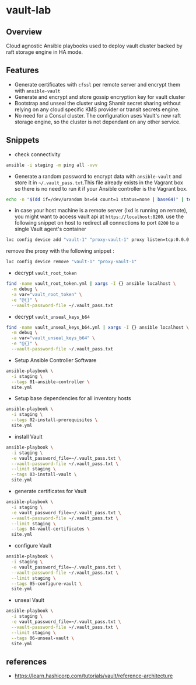 # vault-lab

## Overview

Cloud agnostic Ansible playbooks used to deploy vault cluster backed by raft storage engine in HA mode. 

## Features

- Generate certificates with `cfssl` per remote server and encrypt them with `ansible-vault` 
- Generate and encrypt and store gossip encryption key for vault cluster
- Bootstrap and unseal the cluster using Shamir secret sharing without relying on any cloud specific KMS provider or transit secrets engine. 
- No need for a Consul cluster. The configuration uses Vault's new raft storage engine, so the cluster is not dependant on any other service.

## Snippets

- check connectivity

```bash
ansible -i staging -m ping all -vvv
```

- Generate a random password to encrypt data with `ansible-vault` and store it in `~/.vault_pass.txt`.This file already exists in the Vagrant box so there is no need to run it if your Ansible controller is the Vagrant box.

```bash
echo -n "$(dd if=/dev/urandom bs=64 count=1 status=none | base64)" | tee ~/.vault_pass.txt
```

-  in case your host machine is a remote server (lxd is running on remote), you might want to access vault api at `https://localhost:8200`. use the following snippet on host to redirect all connections to port `8200` to a single Vault agent's container

```bash
lxc config device add "vault-1" "proxy-vault-1" proxy listen=tcp:0.0.0.0:8200 connect=tcp:127.0.0.1:8200
```

remove the proxy with the following snippet :

```bash
lxc config device remove "vault-1" "proxy-vault-1"
```

- decrypt  `vault_root_token`

```bash
find -name vault_root_token.yml | xargs -I {} ansible localhost \
  -m debug \
  -a var="vault_root_token" \
  -e "@{}" \
  --vault-password-file ~/.vault_pass.txt
```

- decrypt  `vault_unseal_keys_b64`

```bash
find -name vault_unseal_keys_b64.yml | xargs -I {} ansible localhost \
  -m debug \
  -a var="vault_unseal_keys_b64" \
  -e "@{}" \
  --vault-password-file ~/.vault_pass.txt
```

- Setup Ansible Controller Software

```bash
ansible-playbook \
  -i staging \
  --tags 01-ansible-controller \
  site.yml
```

- Setup base dependencies for all inventory hosts

```bash
ansible-playbook \
  -i staging \
  --tags 02-install-prerequisites \
  site.yml
```

- install Vault

```bash
ansible-playbook \
  -i staging \
  -e vault_password_file=~/.vault_pass.txt \
  --vault-password-file ~/.vault_pass.txt \
  --limit staging \
  --tags 03-install-vault \
  site.yml
```

- generate certificates for Vault

```bash
ansible-playbook \
  -i staging \
  -e vault_password_file=~/.vault_pass.txt \
  --vault-password-file ~/.vault_pass.txt \
  --limit staging \
  --tags 04-vault-certificates \
  site.yml
```

- configure Vault

```bash
ansible-playbook \
  -i staging \
  -e vault_password_file=~/.vault_pass.txt \
  --vault-password-file ~/.vault_pass.txt \
  --limit staging \
  --tags 05-configure-vault \
  site.yml
```

- unseal Vault

```bash
ansible-playbook \
  -i staging \
  -e vault_password_file=~/.vault_pass.txt \
  --vault-password-file ~/.vault_pass.txt \
  --limit staging \
  --tags 06-unseal-vault \
  site.yml
```

## references

- <https://learn.hashicorp.com/tutorials/vault/reference-architecture>


